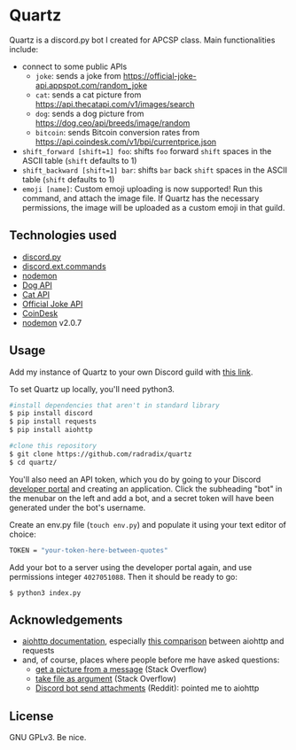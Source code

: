 # Quartz
Quartz is a discord.py bot I created for APCSP class. Main functionalities include: 
- connect to some public APIs 
   - `joke`: sends a joke from https://official-joke-api.appspot.com/random_joke
   - `cat`: sends a cat picture from https://api.thecatapi.com/v1/images/search
   - `dog`: sends a dog picture from https://dog.ceo/api/breeds/image/random
   - `bitcoin`: sends Bitcoin conversion rates from https://api.coindesk.com/v1/bpi/currentprice.json
- `shift_forward [shift=1] foo`: shifts `foo` forward `shift` spaces in the ASCII table (`shift` defaults to 1)
- `shift_backward [shift=1] bar`: shifts `bar` back `shift` spaces in the ASCII table (`shift` defaults to 1)
- `emoji [name]`: Custom emoji uploading is now supported! Run this command, and attach the image file. If Quartz has the necessary permissions, the image will be uploaded as a custom emoji in that guild. 

## Technologies used
- [discord.py](https://discordpy.readthedocs.io/en/latest/index.html)
- [discord.ext.commands](https://discordpy.readthedocs.io/en/latest/ext/commands/index.html)
- [nodemon](https://nodemon.io/)
- [Dog API](https://dog.ceo/dog-api/)
- [Cat API](https://thecatapi.com/)
- [Official Joke API](https://official-joke-api.appspot.com/)
- [CoinDesk](https://api.coindesk.com/v1/bpi/currentprice.json)
- [nodemon](https://nodemon.io/) v2.0.7

## Usage
Add my instance of Quartz to your own Discord guild with [this link](https://discord.com/oauth2/authorize?client_id=812437788535423008&permissions=4027051088&scope=bot).

To set Quartz up locally, you'll need python3. 
```sh
#install dependencies that aren't in standard library
$ pip install discord
$ pip install requests
$ pip install aiohttp

#clone this repository
$ git clone https://github.com/radradix/quartz
$ cd quartz/
```
You'll also need an API token, which you do by going to your Discord [developer portal](https://discord.com/developers/applications) and creating an application. Click the subheading "bot" in the menubar on the left and add a bot, and a secret token will have been generated under the bot's username. 

Create an env.py file (`touch env.py`) and populate it using your text editor of choice:
```sh
TOKEN = "your-token-here-between-quotes"
```

Add your bot to a server using the developer portal again, and use permissions integer `4027051088`. Then it should be ready to go:
```
$ python3 index.py
```

## Acknowledgements
- [aiohttp documentation](https://docs.aiohttp.org/en/stable/client.html), especially [this comparison](https://docs.aiohttp.org/en/stable/http_request_lifecycle.html#aiohttp-request-lifecycle) between aiohttp and requests
- and, of course, places where people before me have asked questions:
   - [get a picture from a message](https://stackoverflow.com/questions/55206958/get-a-picture-from-the-message) (Stack Overflow)
   - [take file as argument](https://stackoverflow.com/questions/59181208/discord-py-bot-take-file-as-argument-to-command) (Stack Overflow)
   - [Discord bot send attachments](https://www.reddit.com/r/learnpython/comments/9ishxs/discord_bot_send_attachments/e6m0trf/) (Reddit): pointed me to aiohttp

## License
GNU GPLv3. Be nice. 
